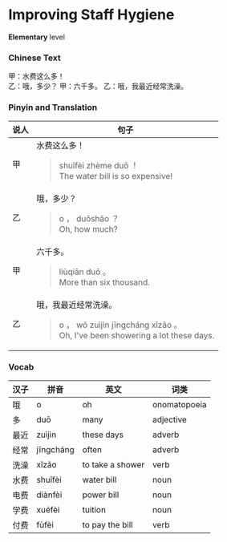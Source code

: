 # Improving Staff Hygiene
**Elementary** level
### Chinese Text
甲：水费这么多！<br />乙：哦，多少？
甲：六千多。
乙：哦，我最近经常洗澡。

### Pinyin and Translation
|说人|句子|
|----|----|
|甲|水费这么多！<blockquote>shuǐfèi zhème duō ！<br />The water bill is so expensive!</blockquote>|
|乙|哦，多少？<blockquote>o ， duōshǎo ？<br />Oh, how much?</blockquote>|
|甲|六千多。<blockquote>liùqiān duō 。<br />More than six thousand.</blockquote>|
|乙|哦，我最近经常洗澡。<blockquote>o ， wǒ zuìjìn jīngcháng xǐzǎo 。<br />Oh, I've been showering a lot these days.</blockquote>|
### Vocab
|汉子|拼音|英文|词类|
|----|----|----|----|
|哦|o|oh|onomatopoeia|
|多|duō|many|adjective|
|最近|zuìjìn|these days|adverb|
|经常|jīngcháng|often|adverb|
|洗澡|xǐzǎo|to take a shower|verb|
|水费|shuǐfèi|water bill|noun|
|电费|diànfèi|power bill|noun|
|学费|xuéfèi|tuition|noun|
|付费|fùfèi|to pay the bill|verb|